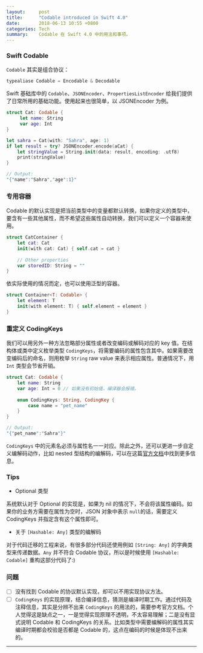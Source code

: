 ```yaml
---
layout:     post
title:      "Codable introduced in Swift 4.0"
date:       2018-06-13 10:55 +0800
categories: Tech
summary:    Codable 在 Swift 4.0 中的用法和事项。
---
```


### Swift Codable 

`Codable` 其实是组合协议：

```swift
typealiase Codable = Encodable & Decodable
```

Swift 基础库中的 `Codable`、`JSONEncoder`、`PropertiesListEncoder` 给我们提供了日常所用的基础功能。使用起来也很简单，以 JSONEncoder 为例。

```swift
struct Cat: Codable {
     let name: String
     var age: Int
}

let sahra = Cat(with: "Sahra", age: 1)
if let result = try? JSONEncoder.encode(aCat) {
    let stringValue = String.init(data: result, encoding: .utf8)
    print(stringValue)
}

// Output:
"{"name":"Sahra","age":1}"
```

### 专用容器

Codable 的默认实现是把当前类型中的变量都默认转换，如果你定义的类型中，要含有一些其他属性，而不希望这些属性自动转换，我们可以定义一个容器来使用。

```swift
struct CatContainer {
    let cat: Cat
    init(with cat: Cat) { self.cat = cat }
    
    // Other properties
    var storedID: String = ""
}
```

依实际使用的情况而定，也可以使用泛型的容器。

```swift
struct Container<T: Codable> {
    let element: T
    init(with element: T) { self.element = element }
}
```

### 重定义 CodingKeys

我们可以用另外一种方法忽略部分属性或者改变编码或解码对应的 key 值。在结构体或类中定义枚举类型 `CodingKeys`，将需要编码的属性包含其中。如果需要改变编码后的命名，则用枚举 `String` raw value 来表示相应属性。普通情况下，用 `Int` 类型会节省开销。

```swift
struct Cat: Codable {
    let name: String
    var age: Int = 0 // 如果没有初始值，编译器会报错。
     
    enum CodingKeys: String, CodingKey {
        case name = "pet_name"
    }
}

// Output:
"{"pet_name":"Sahra"}"
```

`CodingKeys` 中的元素名必须与属性名一一对应。除此之外，还可以更进一步自定义编解码动作，比如 nested 型结构的编解码，可以在这篇[官方文档](https://developer.apple.com/documentation/foundation/archives_and_serialization/encoding_and_decoding_custom_types)中找到更多信息。

### Tips

- Optional 类型

系统默认对于 Optional 的实现是，如果为 nil 的情况下，不会将该属性编码。如果你的业务方需要在属性为空时，JSON 对象中表示 `null`的话，需要定义 CodingKeys 并指定含有这个属性即可。

- 关于 `[Hashable: Any]` 类型的编解码

对于代码迁移的工程来说，有很多部分代码还使用例如 `[String: Any]` 的字典类型来传递数据。`Any` 并不符合 Codable 协议，所以是时候使用 `[Hashable: Codable]` 重构这部分代码了:)

### 问题

- [ ] 没有找到 Codable 的协议默认实现，却可以不用实现协议方法。
- [ ] `CodingKeys` 的实现原理，结合编译信息，猜测是编译时期工作。通过代码及注释信息，其实是分辨不出来 `CodingKeys` 的用法的，需要参考官方文档。个人觉得这是缺点之一，一是觉得实现原理不透明，不太容易理解；二是没有显式说明 Codable 和 CodingKeys 的关系。比如类型中需要编解码的属性其实编译时期都会校验是否都是 Codable 的，这点在编码的时候是体现不出来的。

---


